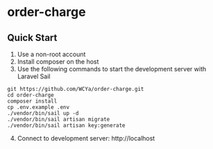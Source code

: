 # order-charge

## Quick Start

1. Use a non-root account
2. Install composer on the host
3. Use the following commands to start the development server with Laravel Sail
```shell
git https://github.com/WCYa/order-charge.git
cd order-charge
composer install
cp .env.example .env
./vendor/bin/sail up -d
./vendor/bin/sail artisan migrate
./vendor/bin/sail artisan key:generate
```
4. Connect to development server: http://localhost

